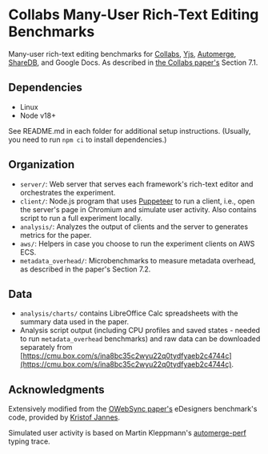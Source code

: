 # Collabs Many-User Rich-Text Editing Benchmarks

Many-user rich-text editing benchmarks for [Collabs](https://collabs.readthedocs.io/en/latest/), [Yjs](https://docs.yjs.dev/), [Automerge](https://automerge.org/), [ShareDB](https://share.github.io/sharedb/), and Google Docs. As described in [the Collabs paper's](https://arxiv.org/abs/2212.02618) Section 7.1.

## Dependencies

- Linux
- Node v18+

See README.md in each folder for additional setup instructions. (Usually, you need to run `npm ci` to install dependencies.)

## Organization

- `server/`: Web server that serves each framework's rich-text editor and orchestrates the experiment.
- `client/`: Node.js program that uses [Puppeteer](https://pptr.dev/) to run a client, i.e., open the server's page in Chromium and simulate user activity. Also contains script to run a full experiment locally.
- `analysis/`: Analyzes the output of clients and the server to generates metrics for the paper.
- `aws/`: Helpers in case you choose to run the experiment clients on AWS ECS.
- `metadata_overhead/`: Microbenchmarks to measure metadata overhead, as described in the paper's Section 7.2.

## Data

- `analysis/charts/` contains LibreOffice Calc spreadsheets with the summary data used in the paper.
- Analysis script output (including CPU profiles and saved states - needed to run `metadata_overhead` benchmarks) and raw data can be downloaded separately from [https://cmu.box.com/s/ina8bc35c2wyu22q0tydfyaeb2c4744c](https://cmu.box.com/s/ina8bc35c2wyu22q0tydfyaeb2c4744c).

## Acknowledgments

Extensively modified from the [OWebSync paper's](https://doi.org/10.1109/TPDS.2021.3066276) eDesigners benchmark's code, provided by [Kristof Jannes](https://kristofjannes.com/).

Simulated user activity is based on Martin Kleppmann's [automerge-perf](https://github.com/automerge/automerge-perf) typing trace.

